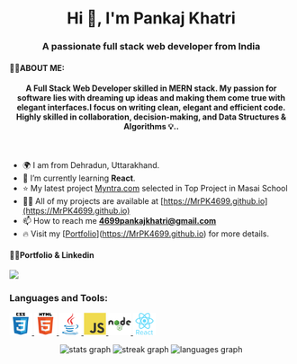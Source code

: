 <h1 align="center">Hi 👋, I'm Pankaj Khatri</h1>
<h3 align="center">A passionate full stack web developer from India</h3>

#### 👨‍💻ABOUT ME:
<h4 align="center">
A Full Stack Web Developer skilled in MERN stack. My passion for software lies with dreaming up ideas and making them come true with elegant interfaces.I focus on writing clean, elegant and efficient code. Highly skilled in collaboration, decision-making, and Data Structures & Algorithms 💡..</h4>
<br/>

- 🌍  I am from Dehradun, Uttarakhand.
- 🌱 I’m currently learning **React**.
- ⭐ My latest project [Myntra.com](https://saurav01myntra.netlify.app/) selected in Top      Project in Masai School
- 👨‍💻 All of my projects are available at [https://MrPK4699.github.io](https://MrPK4699.github.io)
- 📫 How to reach me **4699pankajkhatri@gmail.com**
- 🔥  Visit my [[Portfolio](https://MrPK4699.github.io)](https://MrPK4699.github.io) for more details.

#### 👨‍💻Portfolio & Linkedin
<p align="left">
   <a href="https://MrPK4699.github.io">
    <img align="left" src="https://encrypted-tbn0.gstatic.com/images?q=tbn:ANd9GcTqx2RrK8Eje0ohUMNvb--Dl5KJIrb8R1sSJA&usqp=CAU" width="32px"  />
  </a>
  <a href="www.linkedin.com/in/4699pankajkhatri" target="_blank">
  <img align="center" src="https://img.shields.io/badge/-LinkedIn-0e76a8?style=for-the-badge&logo=Linkedin&logoColor=white" alt="" />
  </a>
</p>

<h3 align="left">Languages and Tools:</h3>
<p align="left"> <a href="https://www.w3schools.com/css/" target="_blank" rel="noreferrer"> <img src="https://raw.githubusercontent.com/devicons/devicon/master/icons/css3/css3-original-wordmark.svg" alt="css3" width="40" height="40"/> </a> <a href="https://www.w3.org/html/" target="_blank" rel="noreferrer"> <img src="https://raw.githubusercontent.com/devicons/devicon/master/icons/html5/html5-original-wordmark.svg" alt="html5" width="40" height="40"/> </a> <a href="https://www.java.com" target="_blank" rel="noreferrer"> <img src="https://raw.githubusercontent.com/devicons/devicon/master/icons/java/java-original.svg" alt="java" width="40" height="40"/> </a> <a href="https://developer.mozilla.org/en-US/docs/Web/JavaScript" target="_blank" rel="noreferrer"> <img src="https://raw.githubusercontent.com/devicons/devicon/master/icons/javascript/javascript-original.svg" alt="javascript" width="40" height="40"/> </a> <a href="https://nodejs.org" target="_blank" rel="noreferrer"> <img src="https://raw.githubusercontent.com/devicons/devicon/master/icons/nodejs/nodejs-original-wordmark.svg" alt="nodejs" width="40" height="40"/> </a> <a href="https://reactjs.org/" target="_blank" rel="noreferrer"> <img src="https://raw.githubusercontent.com/devicons/devicon/master/icons/react/react-original-wordmark.svg" alt="react" width="40" height="40"/> </a> </p>

<div align="center">
  <img src="https://github-readme-stats.vercel.app/api?username=MrPK4699&hide_title=false&hide_rank=false&show_icons=true&include_all_commits=true&count_private=true&disable_animations=false&theme=dracula&locale=en&hide_border=false&order=1" height="150" alt="stats graph"  />
    <img src="https://streak-stats.demolab.com?user=MrPK4699&locale=en&mode=daily&theme=default&hide_border=true&border_radius=5&order=3" height="150" alt="streak graph"  />
  <img src="https://github-readme-stats.vercel.app/api/top-langs?username=MrPK4699&locale=en&hide_title=false&layout=compact&card_width=320&langs_count=5&theme=dracula&hide_border=false&order=2" height="150" alt="languages graph"  />
</div>
<!---
MrPK4699/MrPK4699 is a ✨ special ✨ repository because its `README.md` (this file) appears on your GitHub profile.
You can click the Preview link to take a look at your changes.
--->
